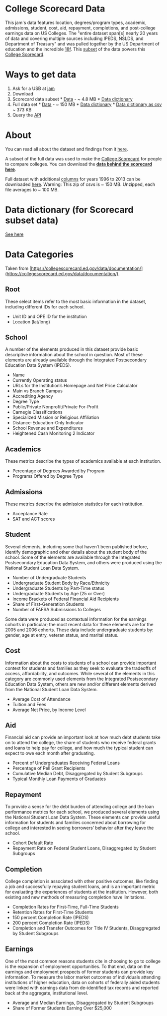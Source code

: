# College Scorecard Data

This jam's data features location, degrees/program types, academic, admissions, student, cost, aid, repayment, completions, and post-college earnings data on US Colleges.  The "entire dataset span[s] nearly 20 years of data and covering multiple sources including IPEDS, NSLDS, and Department of Treasury" and was pulled together by the US Department of education and the incredible [18f](https://18f.gsa.gov/).  This [subset](https://collegescorecard.ed.gov/downloads/Most-Recent-Cohorts-Scorecard-Elements.csv) of the data powers this [College Scorecard](https://collegescorecard.ed.gov/).

# Ways to get data

1. Ask for a USB at [jam](http://www.meetup.com/Houston-Data-Visualization-Meetup/events/231227184/)
1. Download
  1. Scorecard data subset
    * [Data](https://collegescorecard.ed.gov/downloads/Most-Recent-Cohorts-Scorecard-Elements.csv) - ~ 4.8 MB
    * [Data dictionary](https://docs.google.com/spreadsheets/d/1lvDKrp6Azkr8D-MTOOUsEX61wPxcG2LSZlep_gdK4U8/edit?usp=sharing)
  1. Full data set
    * [Data](https://collegescorecard.ed.gov/downloads/CollegeScorecard_Raw_Data.zip) - ~ 150 MB
    * [Data dictionary](https://docs.google.com/spreadsheets/d/1JaU4Kt9QH169nROZlivFzgiuzOX36e6W5awwlIWM6kE/edit?usp=sharing)
    * [Data dictionary as csv](https://collegescorecard.ed.gov/assets/CollegeScorecardDataDictionary-09-08-2015.csv) ~ 373 KB
1. Query the [API](https://github.com/18F/open-data-maker/blob/api-docs/API.md)

# About

You can read all about the dataset and findings from it [here](https://collegescorecard.ed.gov/data/documentation/).

A subset of the full data was used to make the [College Scorecard](https://collegescorecard.ed.gov/) for people to compare colleges.  You can download the **[data behind the scorecard here](https://collegescorecard.ed.gov/downloads/Most-Recent-Cohorts-Scorecard-Elements.csv)**.

Full dataset with additional [columns](https://docs.google.com/spreadsheets/d/1lvDKrp6Azkr8D-MTOOUsEX61wPxcG2LSZlep_gdK4U8/pubhtml?gid=1332420733&single=true) for years 1996 to 2013 can be downloaded [here](https://collegescorecard.ed.gov/downloads/CollegeScorecard_Raw_Data.zip).  Warning: This zip of csvs is ~ 150 MB.  Unzipped, each file averages to ~ 100 MB.

# Data dictionary (for Scorecard subset data)

[See here](./definitions.md)

# Data Categories

Taken from [https://collegescorecard.ed.gov/data/documentation/](https://collegescorecard.ed.gov/data/documentation/).

## Root

These select items refer to the most basic information in the dataset, including different IDs for each school.

* Unit ID and OPE ID for the institution
* Location (lat/long)

## School

A number of the elements produced in this dataset provide basic descriptive information about the school in question. Most of these elements are already available through the Integrated Postsecondary Education Data System (IPEDS).

* Name
* Currently Operating status
* URLs for the Institution’s Homepage and Net Price Calculator
* Main vs Branch Campus
* Accrediting Agency
* Degree Type
* Public/Private Nonprofit/Private For-Profit
* Carnegie Classifications
* Specialized Mission or Religious Affiliation
* Distance-Education-Only Indicator
* School Revenue and Expenditures
* Heightened Cash Monitoring 2 Indicator

## Academics

These metrics describe the types of academics available at each institution.

* Percentage of Degrees Awarded by Program
* Programs Offered by Degree Type

## Admissions

These metrics describe the admission statistics for each institution.

* Acceptance Rate
* SAT and ACT scores

## Student

Several elements, including some that haven’t been published before, identify demographic and other details about the student body of the school. Some of the elements are available through the Integrated Postsecondary Education Data System, and others were produced using the National Student Loan Data System.

* Number of Undergraduate Students
* Undergraduate Student Body by Race/Ethnicity
* Undergraduate Students by Part-Time status
* Undergraduate Students by Age (25 or Over)
* Income Brackets of Federal Financial Aid Recipients
* Share of First-Generation Students
* Number of FAFSA Submissions to Colleges

Some data were produced as contextual information for the earnings cohorts in particular; the most recent data for these elements are for the 2005 and 2006 cohorts. These data include undergraduate students by: gender, age at entry, veteran status, and marital status.

## Cost

Information about the costs to students of a school can provide important context for students and families as they seek to evaluate the tradeoffs of access, affordability, and outcomes. While several of the elements in this category are commonly used elements from the Integrated Postsecondary Education Data System, others are new and/or different elements derived from the National Student Loan Data System.

* Average Cost of Attendance
* Tuition and Fees
* Average Net Price, by Income Level

## Aid

Financial aid can provide an important look at how much debt students take on to attend the college, the share of students who receive federal grants and loans to help pay for college, and how much the typical student can expect to owe each month after graduating.

* Percent of Undergraduates Receiving Federal Loans
* Percentage of Pell Grant Recipients
* Cumulative Median Debt, Disaggregated by Student Subgroups
* Typical Monthly Loan Payments of Graduates

## Repayment

To provide a sense for the debt burden of attending college and the loan performance metrics for each school, we produced several elements using the National Student Loan Data System. These elements can provide useful information for students and families concerned about borrowing for college and interested in seeing borrowers’ behavior after they leave the school.

* Cohort Default Rate
* Repayment Rate on Federal Student Loans, Disaggregated by Student Subgroups

## Completion

College completion is associated with other positive outcomes, like finding a job and successfully repaying student loans, and is an important metric for evaluating the experiences of students at the institution. However, both existing and new methods of measuring completion have limitations.

* Completion Rates for First-Time, Full-Time Students
* Retention Rates for First-Time Students
* 150 percent Completion Rate (IPEDS)
* 200 percent Completion Rate (IPEDS)
* Completion and Transfer Outcomes for Title IV Students, Disaggregated by Student Subgroups

## Earnings

One of the most common reasons students cite in choosing to go to college is the expansion of employment opportunities. To that end, data on the earnings and employment prospects of former students can provide key information. To measure the labor market outcomes of individuals attending institutions of higher education, data on cohorts of federally aided students were linked with earnings data from de-identified tax records and reported back at the aggregate, institutional level.

* Average and Median Earnings, Disaggregated by Student Subgroups
* Share of Former Students Earning Over $25,000
